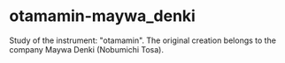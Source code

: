 # otamamin-maywa_denki
Study of the instrument: "otamamin". The original creation belongs to the company Maywa Denki (Nobumichi Tosa).
